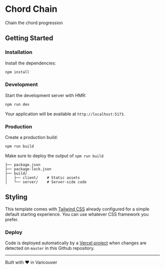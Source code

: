 # Chord Chain

Chain the chord progression

## Getting Started

### Installation

Install the dependencies:

```bash
npm install
```

### Development

Start the development server with HMR:

```bash
npm run dev
```

Your application will be available at `http://localhost:5173`.

### Production

Create a production build:

```bash
npm run build
```

Make sure to deploy the output of `npm run build`

```
├── package.json
├── package-lock.json
├── build/
│   ├── client/    # Static assets
│   └── server/    # Server-side code
```

## Styling

This template comes with [Tailwind CSS](https://tailwindcss.com/) already configured for a simple default starting experience. You can use whatever CSS framework you prefer.

### Deploy

Code is deployed automatically by a [Vercel project](https://vercel.com/nathan-charrois-projects ) when changes are detected on `master` in this Github repository.

---

Built with ❤️ in Vancouver
